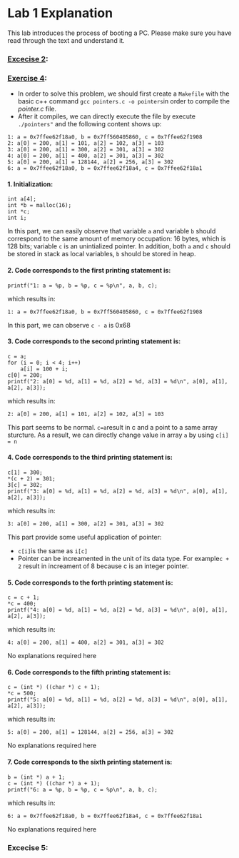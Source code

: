 # Lab 1 Explanation
This lab introduces the process of booting a PC. Please make sure you have read through the text and understand it.

### [Excecise 2](https://github.com/JiananDing0/MIT_6.828/blob/master/lab1/Exercise2.md):


### [Exercise 4](https://github.com/JiananDing0/MIT_6.828/edit/master/lab1/Exercise4):
* In order to solve this problem, we should first create a ```Makefile``` with the basic c++ command ```gcc pointers.c -o pointers```in order to compile the *pointer.c* file.
* After it compiles, we can directly execute the file by execute ```./pointers"``` and the following content shows up:
```
1: a = 0x7ffee62f18a0, b = 0x7ff560405860, c = 0x7ffee62f1908
2: a[0] = 200, a[1] = 101, a[2] = 102, a[3] = 103
3: a[0] = 200, a[1] = 300, a[2] = 301, a[3] = 302
4: a[0] = 200, a[1] = 400, a[2] = 301, a[3] = 302
5: a[0] = 200, a[1] = 128144, a[2] = 256, a[3] = 302
6: a = 0x7ffee62f18a0, b = 0x7ffee62f18a4, c = 0x7ffee62f18a1
```

#### 1. Initialization:
```
int a[4];
int *b = malloc(16);
int *c;
int i;
```
In this part, we can easily observe that variable ```a``` and variable ```b``` should correspond to the same amount of memory occupation: 16 bytes, which is 128 bits; variable ```c``` is an unintialized pointer. In addition, both ```a``` and ```c``` should be stored in stack as local variables, ```b``` should be stored in heap.

#### 2. Code corresponds to the first printing statement is:
```
printf("1: a = %p, b = %p, c = %p\n", a, b, c);
```
which results in:
```
1: a = 0x7ffee62f18a0, b = 0x7ff560405860, c = 0x7ffee62f1908
```
In this part, we can observe ```c - a``` is 0x68

#### 3. Code corresponds to the second printing statement is:
```
c = a;
for (i = 0; i < 4; i++)
    a[i] = 100 + i;
c[0] = 200;
printf("2: a[0] = %d, a[1] = %d, a[2] = %d, a[3] = %d\n", a[0], a[1], a[2], a[3]);
```
which results in:
```
2: a[0] = 200, a[1] = 101, a[2] = 102, a[3] = 103
```
This part seems to be normal. ```c=a```result in c and a point to a same array sturcture. As a result, we can directly change value in array ```a``` by using ```c[i] = n```

#### 4. Code corresponds to the third printing statement is:
```
c[1] = 300;
*(c + 2) = 301;
3[c] = 302;
printf("3: a[0] = %d, a[1] = %d, a[2] = %d, a[3] = %d\n", a[0], a[1], a[2], a[3]);
```
which results in:
```
3: a[0] = 200, a[1] = 300, a[2] = 301, a[3] = 302
```
This part provide some useful application of pointer: 
* ```c[i]```is the same as ```i[c]```
* Pointer can be increamented in the unit of its data type. For example```c + 2``` result in increament of 8 because c is an integer pointer.

#### 5. Code corresponds to the forth printing statement is:
```
c = c + 1;
*c = 400;
printf("4: a[0] = %d, a[1] = %d, a[2] = %d, a[3] = %d\n", a[0], a[1], a[2], a[3]);
```
which results in:
```
4: a[0] = 200, a[1] = 400, a[2] = 301, a[3] = 302
```
No explanations required here

#### 6. Code corresponds to the fifth printing statement is:
```
c = (int *) ((char *) c + 1);
*c = 500;
printf("5: a[0] = %d, a[1] = %d, a[2] = %d, a[3] = %d\n", a[0], a[1], a[2], a[3]);
```
which results in:
```
5: a[0] = 200, a[1] = 128144, a[2] = 256, a[3] = 302
```
No explanations required here

#### 7. Code corresponds to the sixth printing statement is:
```
b = (int *) a + 1;
c = (int *) ((char *) a + 1);
printf("6: a = %p, b = %p, c = %p\n", a, b, c);
```
which results in:
```
6: a = 0x7ffee62f18a0, b = 0x7ffee62f18a4, c = 0x7ffee62f18a1
```
No explanations required here

### Excecise 5:
